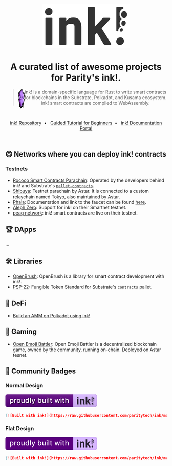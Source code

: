 <div align="center">
    <img src="./.images/ink-logo-glow.svg" alt="ink!" height="136" />
<h1 align="center">
    A curated list of awesome projects for Parity's ink!.
</h1>

> <img src="./.images/ink-squid.svg" alt="Squink, the ink! mascot" align="left" height="60" />
> ink! is a domain-specific language for Rust to write smart contracts for blockchains in the Substrate, Polkadot, and Kusama ecosystem. ink! smart contracts are compiled to WebAssembly.

<br/>

[ink! Repository](https://github.com/paritytech/ink)&nbsp;&nbsp;•&nbsp;&nbsp;
[Guided Tutorial for Beginners](https://docs.substrate.io/tutorials/v3/ink-workshop/pt1)&nbsp;&nbsp;•&nbsp;&nbsp;
[ink! Documentation Portal](https://paritytech.github.io/ink-docs)

</div>

<br/>

## 😍 Networks where you can deploy ink! contracts

### Testnets

- [Rococo Smart Contracts Parachain](https://paritytech.github.io/ink-docs/canvas): Operated by the developers behind ink! and Substrate's [`pallet-contracts`](https://github.com/paritytech/substrate/tree/master/frame/contracts).
- [Shibuya](https://docs.astar.network/maintain/collator/shibuya-network): Testnet parachain by Astar. It is connected to a custom relaychain named Tokyo, also maintained by Astar.
- [Phala](https://polkadot.js.org/apps/?rpc=wss%3A%2F%2Fpara1-api.phala.network%2Fws%2F#/explorer): Documentation and link to the faucet can be found [here](https://github.com/Phala-Network/phala-docs/wiki/Phala-Testnet#phala-testnet-rorschach-incentive-program).
- [Aleph Zero](https://alephzero.org/blog/smartnet-smart-contracts/): Support for ink! on their Smartnet testnet.
- [peaq network](https://www.peaq.network/agung-testnet): ink! smart contracts are live on their testnet.

## :trophy: DApps

…

## 🛠️ Libraries

- [OpenBrush](https://openbrush.io/): OpenBrush is a library for smart contract development with ink!.
- [PSP-22](https://github.com/w3f/PSPs/blob/master/PSPs/psp-22.md): Fungible Token Standard for Substrate's `contracts` pallet.

## 🏦 DeFi

- [Build an AMM on Polkadot using ink!](https://learn.figment.io/tutorials/build-polkadot-amm-using-ink)

## 👾 Gaming

- [Open Emoji Battler](https://github.com/OpenEmojiBattler/open-emoji-battler/tree/main/front/src): Open Emoji Battler is a decentralized blockchain game, owned by the community, running on-chain. Deployed on Astar tesnet.

## 🙌 Community Badges

### Normal Design

[![Built with ink!](.images/badge.svg)](https://github.com/paritytech/ink)

```markdown
[![Built with ink!](https://raw.githubusercontent.com/paritytech/ink/master/.images/badge.svg)](https://github.com/paritytech/ink)
```

### Flat Design

[![Built with ink!](.images/badge_flat.svg)](https://github.com/paritytech/ink)

```markdown
[![Built with ink!](https://raw.githubusercontent.com/paritytech/ink/master/.images/badge_flat.svg)](https://github.com/paritytech/ink)
```

